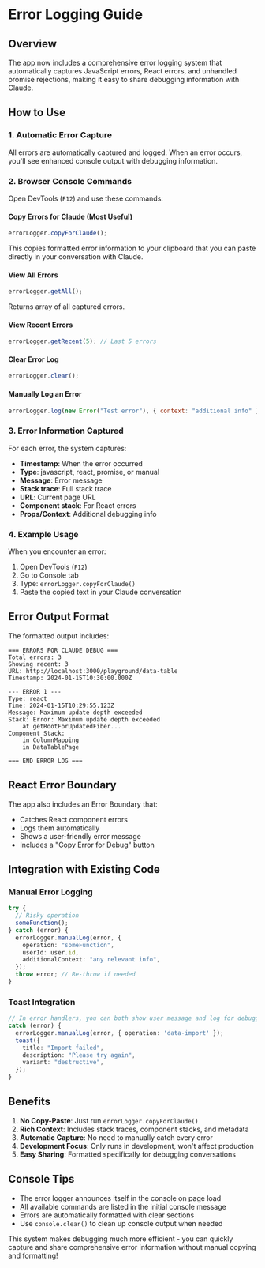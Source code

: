 # Error Logging Guide

## Overview

The app now includes a comprehensive error logging system that automatically captures JavaScript errors, React errors, and unhandled promise rejections, making it easy to share debugging information with Claude.

## How to Use

### 1. Automatic Error Capture

All errors are automatically captured and logged. When an error occurs, you'll see enhanced console output with debugging information.

### 2. Browser Console Commands

Open DevTools (`F12`) and use these commands:

#### **Copy Errors for Claude (Most Useful)**

```javascript
errorLogger.copyForClaude();
```

This copies formatted error information to your clipboard that you can paste directly in your conversation with Claude.

#### **View All Errors**

```javascript
errorLogger.getAll();
```

Returns array of all captured errors.

#### **View Recent Errors**

```javascript
errorLogger.getRecent(5); // Last 5 errors
```

#### **Clear Error Log**

```javascript
errorLogger.clear();
```

#### **Manually Log an Error**

```javascript
errorLogger.log(new Error("Test error"), { context: "additional info" });
```

### 3. Error Information Captured

For each error, the system captures:

- **Timestamp**: When the error occurred
- **Type**: javascript, react, promise, or manual
- **Message**: Error message
- **Stack trace**: Full stack trace
- **URL**: Current page URL
- **Component stack**: For React errors
- **Props/Context**: Additional debugging info

### 4. Example Usage

When you encounter an error:

1. Open DevTools (`F12`)
2. Go to Console tab
3. Type: `errorLogger.copyForClaude()`
4. Paste the copied text in your Claude conversation

## Error Output Format

The formatted output includes:

```
=== ERRORS FOR CLAUDE DEBUG ===
Total errors: 3
Showing recent: 3
URL: http://localhost:3000/playground/data-table
Timestamp: 2024-01-15T10:30:00.000Z

--- ERROR 1 ---
Type: react
Time: 2024-01-15T10:29:55.123Z
Message: Maximum update depth exceeded
Stack: Error: Maximum update depth exceeded
    at getRootForUpdatedFiber...
Component Stack:
    in ColumnMapping
    in DataTablePage

=== END ERROR LOG ===
```

## React Error Boundary

The app also includes an Error Boundary that:

- Catches React component errors
- Logs them automatically
- Shows a user-friendly error message
- Includes a "Copy Error for Debug" button

## Integration with Existing Code

### Manual Error Logging

```typescript
try {
  // Risky operation
  someFunction();
} catch (error) {
  errorLogger.manualLog(error, {
    operation: "someFunction",
    userId: user.id,
    additionalContext: "any relevant info",
  });
  throw error; // Re-throw if needed
}
```

### Toast Integration

```typescript
// In error handlers, you can both show user message and log for debugging
catch (error) {
  errorLogger.manualLog(error, { operation: 'data-import' });
  toast({
    title: "Import failed",
    description: "Please try again",
    variant: "destructive",
  });
}
```

## Benefits

1. **No Copy-Paste**: Just run `errorLogger.copyForClaude()`
2. **Rich Context**: Includes stack traces, component stacks, and metadata
3. **Automatic Capture**: No need to manually catch every error
4. **Development Focus**: Only runs in development, won't affect production
5. **Easy Sharing**: Formatted specifically for debugging conversations

## Console Tips

- The error logger announces itself in the console on page load
- All available commands are listed in the initial console message
- Errors are automatically formatted with clear sections
- Use `console.clear()` to clean up console output when needed

This system makes debugging much more efficient - you can quickly capture and share comprehensive error information without manual copying and formatting!
